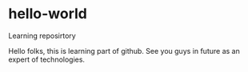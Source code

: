 # hello-world
Learning reposirtory

Hello folks, this is learning part of github. See you guys in future as an expert of technologies.
